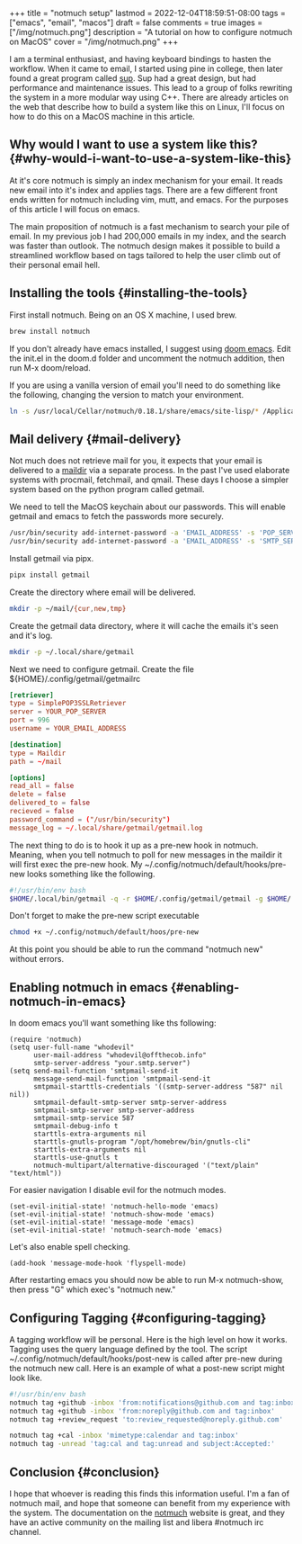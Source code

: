 +++
title = "notmuch setup"
lastmod = 2022-12-04T18:59:51-08:00
tags = ["emacs", "email", "macos"]
draft = false
comments = true
images = ["/img/notmuch.png"]
description = "A tutorial on how to configure notmuch on MacOS"
cover = "/img/notmuch.png"
+++

I am a terminal enthusiast, and having keyboard bindings to hasten the workflow.
When it came to email, I started using pine in college, then later found a great
program called [sup](https://web.archive.org/web/20170224224512/http://supmua.org/). Sup had a great design, but had performance and
maintenance issues. This lead to a group of folks rewriting the system
in a more modular way using C++. There are already articles on the web
that describe how to build a system like this on Linux, I'll focus on
how to do this on a MacOS machine in this article.


## Why would I want to use a system like this? {#why-would-i-want-to-use-a-system-like-this}

At it's core notmuch is simply an index mechanism for your email.
It reads new email into it's index and applies tags. There are a few
different front ends written for notmuch including vim, mutt, and
emacs. For the purposes of this article I will focus on emacs.

The main proposition of notmuch is a fast mechanism to search
your pile of email. In my previous job I had 200,000 emails in my index,
and the search was faster than outlook. The notmuch design makes it
possible to build a streamlined workflow based on tags
tailored to help the user climb out of their personal email hell.


## Installing the tools {#installing-the-tools}

First install notmuch. Being on an OS X machine, I used brew.

```bash
brew install notmuch
```

If you don't already have emacs installed, I suggest using [doom emacs](https://github.com/doomemacs/doomemacs).
Edit the init.el in the doom.d folder and uncomment the notmuch addition,
then run M-x doom/reload.

If you are using a vanilla version of email you'll need to do something like
the following, changing the version to match your environment.

```bash
ln -s /usr/local/Cellar/notmuch/0.18.1/share/emacs/site-lisp/* /Applications/Emacs.app/Contents/Resources/site-lisp
```


## Mail delivery {#mail-delivery}

Not much does not retrieve mail for you, it expects that your email
is delivered to a [maildir](http://en.wikipedia.org/wiki/Maildir) via a separate process. In the past I've used
elaborate systems with procmail, fetchmail, and qmail. These days I choose
a simpler system based on the python program called getmail.

We need to tell the MacOS keychain about our passwords. This will
enable getmail and emacs to fetch the passwords more securely.

```bash
/usr/bin/security add-internet-password -a 'EMAIL_ADDRESS' -s 'POP_SERVER_ADDRESS' -r 'pop3' -w 'PASSWORD'
/usr/bin/security add-internet-password -a 'EMAIL_ADDRESS' -s 'SMTP_SERVER_ADDRESS' -r 'smtp' -w 'PASSWORD'
```

Install getmail via pipx.

```bash
pipx install getmail
```

Create the directory where email will be delivered.

```bash
mkdir -p ~/mail/{cur,new,tmp}
```

Create the getmail data directory, where it will cache
the emails it's seen and it's log.

```bash
mkdir -p ~/.local/share/getmail
```

Next we need to configure getmail. Create the file ${HOME}/.config/getmail/getmailrc

```toml
[retriever]
type = SimplePOP3SSLRetriever
server = YOUR_POP_SERVER
port = 996
username = YOUR_EMAIL_ADDRESS

[destination]
type = Maildir
path = ~/mail

[options]
read_all = false
delete = false
delivered_to = false
recieved = false
password_command = ("/usr/bin/security")
message_log = ~/.local/share/getmail/getmail.log
```

The next thing to do is to hook it up as a pre-new hook in notmuch.
Meaning, when you tell notmuch to poll for new messages in the maildir
it will first exec the pre-new hook. My ~/.config/notmuch/default/hooks/pre-new
looks something like the following.

```bash
#!/usr/bin/env bash
$HOME/.local/bin/getmail -q -r $HOME/.config/getmail/getmail -g $HOME/.local/share/getmail
```

Don't forget to make the pre-new script executable

```bash
chmod +x ~/.config/notmuch/default/hoos/pre-new
```

At this point you should be able to run the command "notmuch new" without errors.


## Enabling notmuch in emacs {#enabling-notmuch-in-emacs}

In doom emacs you'll want something like ths following:

```elisp
(require 'notmuch)
(setq user-full-name "whodevil"
      user-mail-address "whodevil@offthecob.info"
      smtp-server-address "your.smtp.server")
(setq send-mail-function 'smtpmail-send-it
      message-send-mail-function 'smtpmail-send-it
      smtpmail-starttls-credentials '((smtp-server-address "587" nil nil))
      smtpmail-default-smtp-server smtp-server-address
      smtpmail-smtp-server smtp-server-address
      smtpmail-smtp-service 587
      smtpmail-debug-info t
      starttls-extra-arguments nil
      starttls-gnutls-program "/opt/homebrew/bin/gnutls-cli"
      starttls-extra-arguments nil
      starttls-use-gnutls t
      notmuch-multipart/alternative-discouraged '("text/plain" "text/html"))
```

For easier navigation I disable evil for the notmuch modes.

```elisp
(set-evil-initial-state! 'notmuch-hello-mode 'emacs)
(set-evil-initial-state! 'notmuch-show-mode 'emacs)
(set-evil-initial-state! 'message-mode 'emacs)
(set-evil-initial-state! 'notmuch-search-mode 'emacs)
```

Let's also enable spell checking.

```elisp
(add-hook 'message-mode-hook 'flyspell-mode)
```

After restarting emacs you should now be able to run M-x notmuch-show, then press "G"
which exec's "notmuch new."


## Configuring Tagging {#configuring-tagging}

A tagging workflow will be personal. Here is the high level on how it works.
Tagging uses the query language defined by the tool. The script
~/.config/notmuch/default/hooks/post-new is called after pre-new during the
notmuch new call. Here is an example of what a post-new script might look like.

```bash
#!/usr/bin/env bash
notmuch tag +github -inbox 'from:notifications@github.com and tag:inbox'
notmuch tag +github -inbox 'from:noreply@github.com and tag:inbox'
notmuch tag +review_request 'to:review_requested@noreply.github.com'

notmuch tag +cal -inbox 'mimetype:calendar and tag:inbox'
notmuch tag -unread 'tag:cal and tag:unread and subject:Accepted:'
```


## Conclusion {#conclusion}

I hope that whoever is reading this finds this information useful. I'm
a fan of notmuch mail, and hope that someone can benefit from my experience
with the system. The documentation on the [notmuch](https://notmuchmail.org/) website is great, and they
have an active community on the mailing list and libera #notmuch irc channel.
